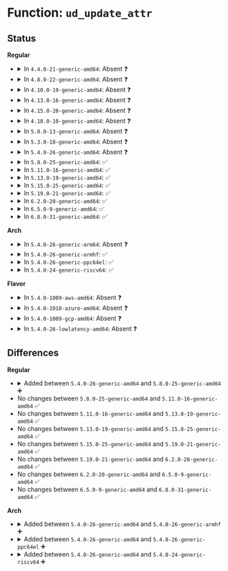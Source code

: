 # Function: <code>ud_update_attr</code>

## Status
<b>Regular</b>
<ul>
<li>
<details>
<summary>In <code>4.4.0-21-generic-amd64</code>: Absent ❓</summary>

```json
{
  "name": "ud_update_attr",
  "collision_type": "Unique Static",
  "inline_type": "Selective",
  "funcs": [
    {
      "addr": 18446744071583469584,
      "name": "ud_update_attr",
      "external": false,
      "loc": "drivers/video/console/fbcon_ud.c:25",
      "file": "drivers/video/console/fbcon_ud.c",
      "inline": "not declared, inlined",
      "caller_inline": [],
      "caller_func": [
        "drivers/video/console/fbcon_ud.c:ud_cursor",
        "drivers/video/console/fbcon_ud.c:ud_putcs",
        "drivers/video/console/fbcon_ud.c:ud_putcs"
      ]
    }
  ],
  "symbols": [
    {
      "addr": 18446744071583469584,
      "name": "ud_update_attr.isra.2",
      "section": ".text",
      "bind": "STB_LOCAL",
      "size": 129
    }
  ]
}
```
</details>
</li>
<li>
<details>
<summary>In <code>4.8.0-22-generic-amd64</code>: Absent ❓</summary>

```json
{
  "name": "ud_update_attr",
  "collision_type": "Unique Static",
  "inline_type": "Selective",
  "funcs": [
    {
      "addr": 18446744071583789888,
      "name": "ud_update_attr",
      "external": false,
      "loc": "drivers/video/console/fbcon_ud.c:25",
      "file": "drivers/video/console/fbcon_ud.c",
      "inline": "not declared, inlined",
      "caller_inline": [],
      "caller_func": [
        "drivers/video/console/fbcon_ud.c:ud_cursor",
        "drivers/video/console/fbcon_ud.c:ud_putcs",
        "drivers/video/console/fbcon_ud.c:ud_putcs"
      ]
    }
  ],
  "symbols": [
    {
      "addr": 18446744071583789888,
      "name": "ud_update_attr.isra.2",
      "section": ".text",
      "bind": "STB_LOCAL",
      "size": 140
    }
  ]
}
```
</details>
</li>
<li>
<details>
<summary>In <code>4.10.0-19-generic-amd64</code>: Absent ❓</summary>

```json
{
  "name": "ud_update_attr",
  "collision_type": "Unique Static",
  "inline_type": "Selective",
  "funcs": [
    {
      "addr": 18446744071583929184,
      "name": "ud_update_attr",
      "external": false,
      "loc": "drivers/video/console/fbcon_ud.c:25",
      "file": "drivers/video/console/fbcon_ud.c",
      "inline": "not declared, inlined",
      "caller_inline": [],
      "caller_func": [
        "drivers/video/console/fbcon_ud.c:ud_cursor",
        "drivers/video/console/fbcon_ud.c:ud_putcs",
        "drivers/video/console/fbcon_ud.c:ud_putcs"
      ]
    }
  ],
  "symbols": [
    {
      "addr": 18446744071583929184,
      "name": "ud_update_attr.isra.2",
      "section": ".text",
      "bind": "STB_LOCAL",
      "size": 140
    }
  ]
}
```
</details>
</li>
<li>
<details>
<summary>In <code>4.13.0-16-generic-amd64</code>: Absent ❓</summary>

```json
{
  "name": "ud_update_attr",
  "collision_type": "Unique Static",
  "inline_type": "Selective",
  "funcs": [
    {
      "addr": 18446744071583977392,
      "name": "ud_update_attr",
      "external": false,
      "loc": "drivers/video/console/fbcon_ud.c:25",
      "file": "drivers/video/console/fbcon_ud.c",
      "inline": "not declared, inlined",
      "caller_inline": [],
      "caller_func": [
        "drivers/video/console/fbcon_ud.c:ud_cursor",
        "drivers/video/console/fbcon_ud.c:ud_putcs",
        "drivers/video/console/fbcon_ud.c:ud_putcs"
      ]
    }
  ],
  "symbols": [
    {
      "addr": 18446744071583977392,
      "name": "ud_update_attr.isra.2",
      "section": ".text",
      "bind": "STB_LOCAL",
      "size": 140
    }
  ]
}
```
</details>
</li>
<li>
<details>
<summary>In <code>4.15.0-20-generic-amd64</code>: Absent ❓</summary>

```json
{
  "name": "ud_update_attr",
  "collision_type": "Unique Static",
  "inline_type": "Selective",
  "funcs": [
    {
      "addr": 18446744071584276816,
      "name": "ud_update_attr",
      "external": false,
      "loc": "drivers/video/fbdev/core/fbcon_ud.c:25",
      "file": "drivers/video/fbdev/core/fbcon_ud.c",
      "inline": "not declared, inlined",
      "caller_inline": [],
      "caller_func": [
        "drivers/video/fbdev/core/fbcon_ud.c:ud_cursor",
        "drivers/video/fbdev/core/fbcon_ud.c:ud_putcs",
        "drivers/video/fbdev/core/fbcon_ud.c:ud_putcs"
      ]
    }
  ],
  "symbols": [
    {
      "addr": 18446744071584276816,
      "name": "ud_update_attr.isra.2",
      "section": ".text",
      "bind": "STB_LOCAL",
      "size": 140
    }
  ]
}
```
</details>
</li>
<li>
<details>
<summary>In <code>4.18.0-10-generic-amd64</code>: Absent ❓</summary>

```json
{
  "name": "ud_update_attr",
  "collision_type": "Unique Static",
  "inline_type": "Selective",
  "funcs": [
    {
      "addr": 18446744071584496816,
      "name": "ud_update_attr",
      "external": false,
      "loc": "drivers/video/fbdev/core/fbcon_ud.c:25",
      "file": "drivers/video/fbdev/core/fbcon_ud.c",
      "inline": "not declared, inlined",
      "caller_inline": [],
      "caller_func": [
        "drivers/video/fbdev/core/fbcon_ud.c:ud_cursor",
        "drivers/video/fbdev/core/fbcon_ud.c:ud_putcs",
        "drivers/video/fbdev/core/fbcon_ud.c:ud_putcs"
      ]
    }
  ],
  "symbols": [
    {
      "addr": 18446744071584496816,
      "name": "ud_update_attr.isra.1",
      "section": ".text",
      "bind": "STB_LOCAL",
      "size": 140
    }
  ]
}
```
</details>
</li>
<li>
<details>
<summary>In <code>5.0.0-13-generic-amd64</code>: Absent ❓</summary>

```json
{
  "name": "ud_update_attr",
  "collision_type": "Unique Static",
  "inline_type": "Selective",
  "funcs": [
    {
      "addr": 18446744071584593600,
      "name": "ud_update_attr",
      "external": false,
      "loc": "drivers/video/fbdev/core/fbcon_ud.c:25",
      "file": "drivers/video/fbdev/core/fbcon_ud.c",
      "inline": "not declared, inlined",
      "caller_inline": [],
      "caller_func": [
        "drivers/video/fbdev/core/fbcon_ud.c:ud_cursor",
        "drivers/video/fbdev/core/fbcon_ud.c:ud_putcs",
        "drivers/video/fbdev/core/fbcon_ud.c:ud_putcs"
      ]
    }
  ],
  "symbols": [
    {
      "addr": 18446744071584593600,
      "name": "ud_update_attr.isra.1",
      "section": ".text",
      "bind": "STB_LOCAL",
      "size": 140
    }
  ]
}
```
</details>
</li>
<li>
<details>
<summary>In <code>5.3.0-18-generic-amd64</code>: Absent ❓</summary>

```json
{
  "name": "ud_update_attr",
  "collision_type": "Unique Static",
  "inline_type": "Selective",
  "funcs": [
    {
      "addr": 18446744071584791648,
      "name": "ud_update_attr",
      "external": false,
      "loc": "drivers/video/fbdev/core/fbcon_ud.c:25",
      "file": "drivers/video/fbdev/core/fbcon_ud.c",
      "inline": "not declared, inlined",
      "caller_inline": [],
      "caller_func": [
        "drivers/video/fbdev/core/fbcon_ud.c:ud_cursor",
        "drivers/video/fbdev/core/fbcon_ud.c:ud_putcs",
        "drivers/video/fbdev/core/fbcon_ud.c:ud_putcs"
      ]
    }
  ],
  "symbols": [
    {
      "addr": 18446744071584791648,
      "name": "ud_update_attr.isra.0",
      "section": ".text",
      "bind": "STB_LOCAL",
      "size": 140
    }
  ]
}
```
</details>
</li>
<li>
<details>
<summary>In <code>5.4.0-26-generic-amd64</code>: Absent ❓</summary>

```json
{
  "name": "ud_update_attr",
  "collision_type": "Unique Static",
  "inline_type": "Selective",
  "funcs": [
    {
      "addr": 18446744071584926688,
      "name": "ud_update_attr",
      "external": false,
      "loc": "drivers/video/fbdev/core/fbcon_ud.c:25",
      "file": "drivers/video/fbdev/core/fbcon_ud.c",
      "inline": "not declared, inlined",
      "caller_inline": [],
      "caller_func": [
        "drivers/video/fbdev/core/fbcon_ud.c:ud_cursor",
        "drivers/video/fbdev/core/fbcon_ud.c:ud_putcs",
        "drivers/video/fbdev/core/fbcon_ud.c:ud_putcs"
      ]
    }
  ],
  "symbols": [
    {
      "addr": 18446744071584926688,
      "name": "ud_update_attr.isra.0",
      "section": ".text",
      "bind": "STB_LOCAL",
      "size": 140
    }
  ]
}
```
</details>
</li>
<li>
<details>
<summary>In <code>5.8.0-25-generic-amd64</code>: ✅</summary>

```c
void ud_update_attr(u8 * dst, u8 * src, int attribute, struct vc_data * vc)
```

```json
{
  "name": "ud_update_attr",
  "collision_type": "Unique Static",
  "inline_type": "No",
  "funcs": [
    {
      "addr": 18446744071585620608,
      "name": "ud_update_attr",
      "external": false,
      "loc": "drivers/video/fbdev/core/fbcon_ud.c:25",
      "file": "drivers/video/fbdev/core/fbcon_ud.c",
      "inline": "seen, unknown",
      "caller_inline": [],
      "caller_func": [
        "drivers/video/fbdev/core/fbcon_ud.c:ud_cursor",
        "drivers/video/fbdev/core/fbcon_ud.c:ud_putcs",
        "drivers/video/fbdev/core/fbcon_ud.c:ud_putcs"
      ]
    }
  ],
  "symbols": [
    {
      "addr": 18446744071585620608,
      "name": "ud_update_attr",
      "section": ".text",
      "bind": "STB_LOCAL",
      "size": 161
    }
  ]
}
```
</details>
</li>
<li>
<details>
<summary>In <code>5.11.0-16-generic-amd64</code>: ✅</summary>

```c
void ud_update_attr(u8 * dst, u8 * src, int attribute, struct vc_data * vc)
```

```json
{
  "name": "ud_update_attr",
  "collision_type": "Unique Static",
  "inline_type": "No",
  "funcs": [
    {
      "addr": 18446744071585751952,
      "name": "ud_update_attr",
      "external": false,
      "loc": "drivers/video/fbdev/core/fbcon_ud.c:25",
      "file": "drivers/video/fbdev/core/fbcon_ud.c",
      "inline": "seen, unknown",
      "caller_inline": [],
      "caller_func": [
        "drivers/video/fbdev/core/fbcon_ud.c:ud_cursor",
        "drivers/video/fbdev/core/fbcon_ud.c:ud_putcs",
        "drivers/video/fbdev/core/fbcon_ud.c:ud_putcs"
      ]
    }
  ],
  "symbols": [
    {
      "addr": 18446744071585751952,
      "name": "ud_update_attr",
      "section": ".text",
      "bind": "STB_LOCAL",
      "size": 161
    }
  ]
}
```
</details>
</li>
<li>
<details>
<summary>In <code>5.13.0-19-generic-amd64</code>: ✅</summary>

```c
void ud_update_attr(u8 * dst, u8 * src, int attribute, struct vc_data * vc)
```

```json
{
  "name": "ud_update_attr",
  "collision_type": "Unique Static",
  "inline_type": "No",
  "funcs": [
    {
      "addr": 18446744071585632624,
      "name": "ud_update_attr",
      "external": false,
      "loc": "drivers/video/fbdev/core/fbcon_ud.c:25",
      "file": "drivers/video/fbdev/core/fbcon_ud.c",
      "inline": "seen, unknown",
      "caller_inline": [],
      "caller_func": [
        "drivers/video/fbdev/core/fbcon_ud.c:ud_cursor",
        "drivers/video/fbdev/core/fbcon_ud.c:ud_putcs",
        "drivers/video/fbdev/core/fbcon_ud.c:ud_putcs"
      ]
    }
  ],
  "symbols": [
    {
      "addr": 18446744071585632624,
      "name": "ud_update_attr",
      "section": ".text",
      "bind": "STB_LOCAL",
      "size": 161
    }
  ]
}
```
</details>
</li>
<li>
<details>
<summary>In <code>5.15.0-25-generic-amd64</code>: ✅</summary>

```c
void ud_update_attr(u8 * dst, u8 * src, int attribute, struct vc_data * vc)
```

```json
{
  "name": "ud_update_attr",
  "collision_type": "Unique Static",
  "inline_type": "No",
  "funcs": [
    {
      "addr": 18446744071586111376,
      "name": "ud_update_attr",
      "external": false,
      "loc": "drivers/video/fbdev/core/fbcon_ud.c:25",
      "file": "drivers/video/fbdev/core/fbcon_ud.c",
      "inline": "seen, unknown",
      "caller_inline": [],
      "caller_func": [
        "drivers/video/fbdev/core/fbcon_ud.c:ud_cursor",
        "drivers/video/fbdev/core/fbcon_ud.c:ud_putcs",
        "drivers/video/fbdev/core/fbcon_ud.c:ud_putcs"
      ]
    }
  ],
  "symbols": [
    {
      "addr": 18446744071586111376,
      "name": "ud_update_attr",
      "section": ".text",
      "bind": "STB_LOCAL",
      "size": 161
    }
  ]
}
```
</details>
</li>
<li>
<details>
<summary>In <code>5.19.0-21-generic-amd64</code>: ✅</summary>

```c
void ud_update_attr(u8 * dst, u8 * src, int attribute, struct vc_data * vc)
```

```json
{
  "name": "ud_update_attr",
  "collision_type": "Unique Static",
  "inline_type": "No",
  "funcs": [
    {
      "addr": 18446744071587337728,
      "name": "ud_update_attr",
      "external": false,
      "loc": "drivers/video/fbdev/core/fbcon_ud.c:25",
      "file": "drivers/video/fbdev/core/fbcon_ud.c",
      "inline": "seen, unknown",
      "caller_inline": [],
      "caller_func": [
        "drivers/video/fbdev/core/fbcon_ud.c:ud_cursor",
        "drivers/video/fbdev/core/fbcon_ud.c:ud_putcs",
        "drivers/video/fbdev/core/fbcon_ud.c:ud_putcs"
      ]
    }
  ],
  "symbols": [
    {
      "addr": 18446744071587337728,
      "name": "ud_update_attr",
      "section": ".text",
      "bind": "STB_LOCAL",
      "size": 217
    }
  ]
}
```
</details>
</li>
<li>
<details>
<summary>In <code>6.2.0-20-generic-amd64</code>: ✅</summary>

```c
void ud_update_attr(u8 * dst, u8 * src, int attribute, struct vc_data * vc)
```

```json
{
  "name": "ud_update_attr",
  "collision_type": "Unique Static",
  "inline_type": "No",
  "funcs": [
    {
      "addr": 18446744071588579952,
      "name": "ud_update_attr",
      "external": false,
      "loc": "drivers/video/fbdev/core/fbcon_ud.c:25",
      "file": "drivers/video/fbdev/core/fbcon_ud.c",
      "inline": "seen, unknown",
      "caller_inline": [],
      "caller_func": [
        "drivers/video/fbdev/core/fbcon_ud.c:ud_cursor",
        "drivers/video/fbdev/core/fbcon_ud.c:ud_putcs",
        "drivers/video/fbdev/core/fbcon_ud.c:ud_putcs"
      ]
    }
  ],
  "symbols": [
    {
      "addr": 18446744071588579952,
      "name": "ud_update_attr",
      "section": ".text",
      "bind": "STB_LOCAL",
      "size": 217
    }
  ]
}
```
</details>
</li>
<li>
<details>
<summary>In <code>6.5.0-9-generic-amd64</code>: ✅</summary>

```c
void ud_update_attr(u8 * dst, u8 * src, int attribute, struct vc_data * vc)
```

```json
{
  "name": "ud_update_attr",
  "collision_type": "Unique Static",
  "inline_type": "No",
  "funcs": [
    {
      "addr": 18446744071588860112,
      "name": "ud_update_attr",
      "external": false,
      "loc": "drivers/video/fbdev/core/fbcon_ud.c:25",
      "file": "drivers/video/fbdev/core/fbcon_ud.c",
      "inline": "seen, unknown",
      "caller_inline": [],
      "caller_func": [
        "drivers/video/fbdev/core/fbcon_ud.c:ud_cursor",
        "drivers/video/fbdev/core/fbcon_ud.c:ud_putcs",
        "drivers/video/fbdev/core/fbcon_ud.c:ud_putcs"
      ]
    }
  ],
  "symbols": [
    {
      "addr": 18446744071588860112,
      "name": "ud_update_attr",
      "section": ".text",
      "bind": "STB_LOCAL",
      "size": 201
    }
  ]
}
```
</details>
</li>
<li>
<details>
<summary>In <code>6.8.0-31-generic-amd64</code>: ✅</summary>

```c
void ud_update_attr(u8 * dst, u8 * src, int attribute, struct vc_data * vc)
```

```json
{
  "name": "ud_update_attr",
  "collision_type": "Unique Static",
  "inline_type": "No",
  "funcs": [
    {
      "addr": 18446744071589162992,
      "name": "ud_update_attr",
      "external": false,
      "loc": "drivers/video/fbdev/core/fbcon_ud.c:25",
      "file": "drivers/video/fbdev/core/fbcon_ud.c",
      "inline": "seen, unknown",
      "caller_inline": [],
      "caller_func": [
        "drivers/video/fbdev/core/fbcon_ud.c:ud_cursor",
        "drivers/video/fbdev/core/fbcon_ud.c:ud_putcs",
        "drivers/video/fbdev/core/fbcon_ud.c:ud_putcs"
      ]
    }
  ],
  "symbols": [
    {
      "addr": 18446744071589162992,
      "name": "ud_update_attr",
      "section": ".text",
      "bind": "STB_LOCAL",
      "size": 201
    }
  ]
}
```
</details>
</li>
</ul>
<b>Arch</b>
<ul>
<li>
<details>
<summary>In <code>5.4.0-26-generic-arm64</code>: Absent ❓</summary>

```json
{
  "name": "ud_update_attr",
  "collision_type": "Unique Static",
  "inline_type": "Selective",
  "funcs": [
    {
      "addr": 18446603336497323712,
      "name": "ud_update_attr",
      "external": false,
      "loc": "drivers/video/fbdev/core/fbcon_ud.c:25",
      "file": "drivers/video/fbdev/core/fbcon_ud.c",
      "inline": "not declared, inlined",
      "caller_inline": [],
      "caller_func": [
        "drivers/video/fbdev/core/fbcon_ud.c:ud_cursor",
        "drivers/video/fbdev/core/fbcon_ud.c:ud_putcs",
        "drivers/video/fbdev/core/fbcon_ud.c:ud_putcs"
      ]
    }
  ],
  "symbols": [
    {
      "addr": 18446603336497323712,
      "name": "ud_update_attr.isra.0",
      "section": ".text",
      "bind": "STB_LOCAL",
      "size": 180
    }
  ]
}
```
</details>
</li>
<li>
<details>
<summary>In <code>5.4.0-26-generic-armhf</code>: ✅</summary>

```c
void ud_update_attr(u8 * dst, u8 * src, int attribute, struct vc_data * vc)
```

```json
{
  "name": "ud_update_attr",
  "collision_type": "Unique Static",
  "inline_type": "No",
  "funcs": [
    {
      "addr": 3230499444,
      "name": "ud_update_attr",
      "external": false,
      "loc": "drivers/video/fbdev/core/fbcon_ud.c:25",
      "file": "drivers/video/fbdev/core/fbcon_ud.c",
      "inline": "seen, unknown",
      "caller_inline": [],
      "caller_func": [
        "drivers/video/fbdev/core/fbcon_ud.c:ud_cursor",
        "drivers/video/fbdev/core/fbcon_ud.c:ud_putcs",
        "drivers/video/fbdev/core/fbcon_ud.c:ud_putcs"
      ]
    }
  ],
  "symbols": [
    {
      "addr": 3230499444,
      "name": "ud_update_attr",
      "section": ".text",
      "bind": "STB_LOCAL",
      "size": 164
    }
  ]
}
```
</details>
</li>
<li>
<details>
<summary>In <code>5.4.0-26-generic-ppc64el</code>: ✅</summary>

```c
void ud_update_attr(u8 * dst, u8 * src, int attribute, struct vc_data * vc)
```

```json
{
  "name": "ud_update_attr",
  "collision_type": "Unique Static",
  "inline_type": "No",
  "funcs": [
    {
      "addr": 13835058055291316192,
      "name": "ud_update_attr",
      "external": false,
      "loc": "drivers/video/fbdev/core/fbcon_ud.c:25",
      "file": "drivers/video/fbdev/core/fbcon_ud.c",
      "inline": "seen, unknown",
      "caller_inline": [],
      "caller_func": [
        "drivers/video/fbdev/core/fbcon_ud.c:ud_cursor",
        "drivers/video/fbdev/core/fbcon_ud.c:ud_putcs",
        "drivers/video/fbdev/core/fbcon_ud.c:ud_putcs"
      ]
    }
  ],
  "symbols": [
    {
      "addr": 13835058055291316192,
      "name": "ud_update_attr",
      "section": ".text",
      "bind": "STB_LOCAL",
      "size": 176
    }
  ]
}
```
</details>
</li>
<li>
<details>
<summary>In <code>5.4.0-24-generic-riscv64</code>: ✅</summary>

```c
void ud_update_attr(u8 * dst, u8 * src, int attribute, struct vc_data * vc)
```

```json
{
  "name": "ud_update_attr",
  "collision_type": "Unique Static",
  "inline_type": "No",
  "funcs": [
    {
      "addr": 18446743936275850348,
      "name": "ud_update_attr",
      "external": false,
      "loc": "drivers/video/fbdev/core/fbcon_ud.c:25",
      "file": "drivers/video/fbdev/core/fbcon_ud.c",
      "inline": "seen, unknown",
      "caller_inline": [],
      "caller_func": [
        "drivers/video/fbdev/core/fbcon_ud.c:ud_cursor",
        "drivers/video/fbdev/core/fbcon_ud.c:ud_putcs",
        "drivers/video/fbdev/core/fbcon_ud.c:ud_putcs"
      ]
    }
  ],
  "symbols": [
    {
      "addr": 18446743936275850348,
      "name": "ud_update_attr",
      "section": ".text",
      "bind": "STB_LOCAL",
      "size": 158
    }
  ]
}
```
</details>
</li>
</ul>
<b>Flavor</b>
<ul>
<li>
<details>
<summary>In <code>5.4.0-1009-aws-amd64</code>: Absent ❓</summary>

```json
{
  "name": "ud_update_attr",
  "collision_type": "Unique Static",
  "inline_type": "Selective",
  "funcs": [
    {
      "addr": 18446744071584877552,
      "name": "ud_update_attr",
      "external": false,
      "loc": "drivers/video/fbdev/core/fbcon_ud.c:25",
      "file": "drivers/video/fbdev/core/fbcon_ud.c",
      "inline": "not declared, inlined",
      "caller_inline": [],
      "caller_func": [
        "drivers/video/fbdev/core/fbcon_ud.c:ud_cursor",
        "drivers/video/fbdev/core/fbcon_ud.c:ud_putcs",
        "drivers/video/fbdev/core/fbcon_ud.c:ud_putcs"
      ]
    }
  ],
  "symbols": [
    {
      "addr": 18446744071584877552,
      "name": "ud_update_attr.isra.0",
      "section": ".text",
      "bind": "STB_LOCAL",
      "size": 140
    }
  ]
}
```
</details>
</li>
<li>
<details>
<summary>In <code>5.4.0-1010-azure-amd64</code>: Absent ❓</summary>

```json
{
  "name": "ud_update_attr",
  "collision_type": "Unique Static",
  "inline_type": "Selective",
  "funcs": [
    {
      "addr": 18446744071584807376,
      "name": "ud_update_attr",
      "external": false,
      "loc": "drivers/video/fbdev/core/fbcon_ud.c:25",
      "file": "drivers/video/fbdev/core/fbcon_ud.c",
      "inline": "not declared, inlined",
      "caller_inline": [],
      "caller_func": [
        "drivers/video/fbdev/core/fbcon_ud.c:ud_cursor",
        "drivers/video/fbdev/core/fbcon_ud.c:ud_putcs",
        "drivers/video/fbdev/core/fbcon_ud.c:ud_putcs"
      ]
    }
  ],
  "symbols": [
    {
      "addr": 18446744071584807376,
      "name": "ud_update_attr.isra.0",
      "section": ".text",
      "bind": "STB_LOCAL",
      "size": 140
    }
  ]
}
```
</details>
</li>
<li>
<details>
<summary>In <code>5.4.0-1009-gcp-amd64</code>: Absent ❓</summary>

```json
{
  "name": "ud_update_attr",
  "collision_type": "Unique Static",
  "inline_type": "Selective",
  "funcs": [
    {
      "addr": 18446744071584878976,
      "name": "ud_update_attr",
      "external": false,
      "loc": "drivers/video/fbdev/core/fbcon_ud.c:25",
      "file": "drivers/video/fbdev/core/fbcon_ud.c",
      "inline": "not declared, inlined",
      "caller_inline": [],
      "caller_func": [
        "drivers/video/fbdev/core/fbcon_ud.c:ud_cursor",
        "drivers/video/fbdev/core/fbcon_ud.c:ud_putcs",
        "drivers/video/fbdev/core/fbcon_ud.c:ud_putcs"
      ]
    }
  ],
  "symbols": [
    {
      "addr": 18446744071584878976,
      "name": "ud_update_attr.isra.0",
      "section": ".text",
      "bind": "STB_LOCAL",
      "size": 140
    }
  ]
}
```
</details>
</li>
<li>
<details>
<summary>In <code>5.4.0-26-lowlatency-amd64</code>: Absent ❓</summary>

```json
{
  "name": "ud_update_attr",
  "collision_type": "Unique Static",
  "inline_type": "Selective",
  "funcs": [
    {
      "addr": 18446744071584984352,
      "name": "ud_update_attr",
      "external": false,
      "loc": "drivers/video/fbdev/core/fbcon_ud.c:25",
      "file": "drivers/video/fbdev/core/fbcon_ud.c",
      "inline": "not declared, inlined",
      "caller_inline": [],
      "caller_func": [
        "drivers/video/fbdev/core/fbcon_ud.c:ud_cursor",
        "drivers/video/fbdev/core/fbcon_ud.c:ud_putcs",
        "drivers/video/fbdev/core/fbcon_ud.c:ud_putcs"
      ]
    }
  ],
  "symbols": [
    {
      "addr": 18446744071584984352,
      "name": "ud_update_attr.isra.0",
      "section": ".text",
      "bind": "STB_LOCAL",
      "size": 140
    }
  ]
}
```
</details>
</li>
</ul>

## Differences
<b>Regular</b>
<ul>
<li>
<details>
<summary>Added between <code>5.4.0-26-generic-amd64</code> and <code>5.8.0-25-generic-amd64</code> ➕</summary>

```c
void ud_update_attr(u8 * dst, u8 * src, int attribute, struct vc_data * vc)
```
</details>
</li>
<li>
No changes between <code>5.8.0-25-generic-amd64</code> and <code>5.11.0-16-generic-amd64</code> ✅
</li>
<li>
No changes between <code>5.11.0-16-generic-amd64</code> and <code>5.13.0-19-generic-amd64</code> ✅
</li>
<li>
No changes between <code>5.13.0-19-generic-amd64</code> and <code>5.15.0-25-generic-amd64</code> ✅
</li>
<li>
No changes between <code>5.15.0-25-generic-amd64</code> and <code>5.19.0-21-generic-amd64</code> ✅
</li>
<li>
No changes between <code>5.19.0-21-generic-amd64</code> and <code>6.2.0-20-generic-amd64</code> ✅
</li>
<li>
No changes between <code>6.2.0-20-generic-amd64</code> and <code>6.5.0-9-generic-amd64</code> ✅
</li>
<li>
No changes between <code>6.5.0-9-generic-amd64</code> and <code>6.8.0-31-generic-amd64</code> ✅
</li>
</ul>
<b>Arch</b>
<ul>
<li>
<details>
<summary>Added between <code>5.4.0-26-generic-amd64</code> and <code>5.4.0-26-generic-armhf</code> ➕</summary>

```c
void ud_update_attr(u8 * dst, u8 * src, int attribute, struct vc_data * vc)
```
</details>
</li>
<li>
<details>
<summary>Added between <code>5.4.0-26-generic-amd64</code> and <code>5.4.0-26-generic-ppc64el</code> ➕</summary>

```c
void ud_update_attr(u8 * dst, u8 * src, int attribute, struct vc_data * vc)
```
</details>
</li>
<li>
<details>
<summary>Added between <code>5.4.0-26-generic-amd64</code> and <code>5.4.0-24-generic-riscv64</code> ➕</summary>

```c
void ud_update_attr(u8 * dst, u8 * src, int attribute, struct vc_data * vc)
```
</details>
</li>
</ul>
